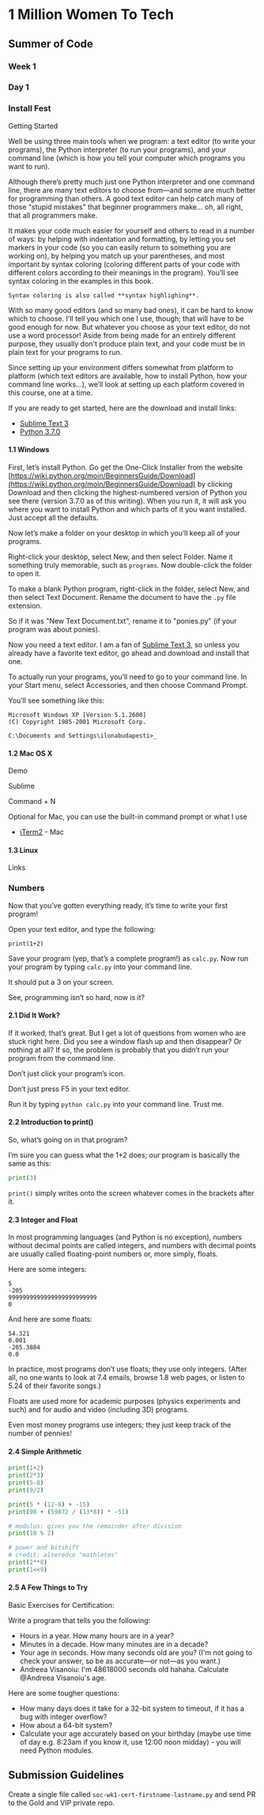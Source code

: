 # 1 Million Women To Tech

## Summer of Code

### Week 1 

### Day 1

### Install Fest

Getting Started

Well be using three main tools when we program: a text editor (to write your programs), the Python interpreter (to run your programs), and your command line (which is how you tell your computer which programs you want to run).

Although there’s pretty much just one Python interpreter and one command line, there are many text editors to choose from—and some are much better for programming than others. A good text editor can help catch many of those "stupid mistakes" that beginner programmers make... oh, all right, that all programmers make. 

It makes your code much easier for yourself and others to read in a number of ways: by helping with indentation and formatting, by letting you set markers in your code (so you can easily return to something you are working on), by helping you match up your parentheses, and most important by syntax coloring (coloring different parts of your code with different colors according to their meanings in the program). You’ll see syntax coloring in the examples in this book.

```
Syntax coloring is also called **syntax highlighing**.
```

With so many good editors (and so many bad ones), it can be hard to know which to choose. I'll tell you which one I use, though; that will have to be good enough for now. But whatever you choose as your text editor, do not use a word processor! Aside from being made for an entirely different purpose, they usually don't produce plain text, and your code must be in plain text for your programs to run.

Since setting up your environment differs somewhat from platform to platform (which text editors are available, how to install Python, how your command line works...), we’ll look at setting up each platform covered in this course, one at a time.

If you are ready to get started, here are the download and install links:
- [Sublime Text 3](https://www.sublimetext.com/3)
- [Python 3.7.0](https://wiki.python.org/moin/BeginnersGuide/Download)


#### 1.1 Windows 

First, let’s install Python. Go get the One-Click Installer from the website [https://wiki.python.org/moin/BeginnersGuide/Download](https://wiki.python.org/moin/BeginnersGuide/Download) by clicking Download and then clicking the highest-numbered version of Python you see there (version 3.7.0 as of this writing). When you run it, it will ask you where you want to install Python and which parts of it you want installed. Just accept all the defaults.

Now let’s make a folder on your desktop in which you’ll keep all of your programs.

Right-click your desktop, select New, and then select Folder. Name it something truly memorable, such as `programs`. Now double-click the folder to open it.

To make a blank Python program, right-click in the folder, select New, and then select Text Document. Rename the document to have the `.py` file extension.

So if it was "New Text Document.txt", rename it to "ponies.py" (if your program was about ponies).

Now you need a text editor. I am a fan of [Sublime Text 3](https://www.sublimetext.com/3), so unless you already have a favorite text editor, go ahead and download and install that one.

To actually run your programs, you’ll need to go to your command line. In your Start menu, select Accessories, and then choose Command Prompt.

You’ll see something like this:

```
Microsoft Windows XP [Version 5.1.2600]
(C) Copyright 1985-2001 Microsoft Corp.

C:\Documents and Settings\ilonabudapesti>_
```



#### 1.2 Mac OS X 

Demo

Sublime

Command + N

Optional for Mac, you can use the built-in command prompt or what I use
- [iTerm2](https://www.iterm2.com/index.html) - Mac

#### 1.3 Linux 

Links

### Numbers

Now that you’ve gotten everything ready, it’s time to write your first program!

Open your text editor, and type the following:
```
print(1+2)
```

Save your program (yep, that’s a complete program!) as `calc.py`. Now run your program by typing `calc.py` into your command line. 

It should put a 3 on your screen. 

See, programming isn’t so hard, now is it?

#### 2.1 Did It Work?

If it worked, that’s great. But I get a lot of questions from women who are stuck
right here. Did you see a window flash up and then disappear? Or nothing
at all? If so, the problem is probably that you didn’t run your program from
the command line.

Don’t just click your program’s icon.

Don’t just press F5 in your text editor.

Run it by typing `python calc.py` into your command line. Trust me.

#### 2.2 Introduction to print()

So, what’s going on in that program? 

I’m sure you can guess what the 1+2 does; our program is basically the same as this:
```python
print(3)
```

`print()` simply writes onto the screen whatever comes in the brackets after it.

#### 2.3 Integer and Float

In most programming languages (and Python is no exception), numbers without decimal points are called integers, and numbers with decimal points are usually called floating-point numbers or, more simply, floats.

Here are some integers:

```
5
-205
9999999999999999999999999
0
```

And here are some floats:

```
54.321
0.001
-205.3884
0.0
```

In practice, most programs don’t use floats; they use only integers. (After all, no one wants to look at 7.4 emails, browse 1.8 web pages, or listen to 5.24 of their favorite songs.) 

Floats are used more for academic purposes (physics
experiments and such) and for audio and video (including 3D) programs. 

Even most money programs use integers; they just keep track of the number of pennies!

#### 2.4 Simple Arithmetic

```python
print(1+2)
print(2*3)
print(5-8)
print(9/2)

print(5 * (12-8) + -15)
print(98 + (59872 / (13*8)) * -51)

# modulus: gives you the remainder after division
print(10 % 2)

# power and bitshift
# credit: alteredco "mathletes"
print(2**8)
print(1<<9)
```

#### 2.5 A Few Things to Try

Basic Exercises for Certification:

Write a program that tells you the following:

- Hours in a year. How many hours are in a year?
- Minutes in a decade. How many minutes are in a decade?
- Your age in seconds. How many seconds old are you? (I'm not going to check your answer, so be as accurate—or not—as you want.)
- Andreea Visanoiu​: I'm 48618000 seconds old hahaha. Calculate @Andreea Visanoiu's age.

Here are some tougher questions:

- How many days does it take for a 32-bit system to timeout, if it has a bug with integer overflow?
- How about a 64-bit system?
- Calculate your age accurately based on your birthday (maybe use time of day e.g. 8:23am if you know it, use 12:00 noon midday) - you will need Python modules.

## Submission Guidelines

Create a single file called `soc-wk1-cert-firstname-lastname.py` and send PR to the Gold and VIP private repo.




